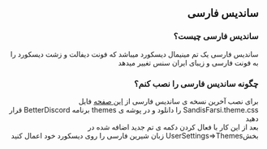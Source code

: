 <h2 dir="rtl">ساندیس فارسی</h2>
<div dir="rtl">
<h3 dir="rtl">ساندیس فارسی چیست؟</h3>
ساندیس فارسی یک تم مینیمال دیسکورد میباشد که فونت دیفالت و زشت دیسکورد را به فونت فارسی و زیبای ایران سنس تغییر میدهد

<h3 dir="rtl">چگونه ساندیس فارسی را نصب کنم؟</h3>
برای نصب آخرین نسخه ی ساندیس فارسی از <a href="https://github.com/MasterBehzadi/SandisFarsi/releases/latest">این صفحه</a> فایل SandisFarsi.theme.css را دانلود و در پوشه ی themes برنامه BetterDiscord قرار دهید
<br />
بعد از این کار با فعال کردن دکمه ی تم جدید اضافه شده در بخشUserSettings=>Themes زبان شیرین فارسی را روی دیسکورد خود اعمال کنید
</div>
